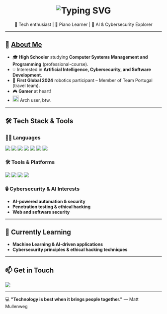 <h1 align="center">
  <img src="https://readme-typing-svg.demolab.com?font=Fira+Code&size=25&pause=500&color=EBDBB2&center=true&vCenter=true&width=500&lines=%F0%9F%91%8B+Hey+there!+I'm+Adriano+Vilhena;Welcome+to+my+GitHub+profile!" alt="Typing SVG" />
</h1>


<p align="center">
  🚀 Tech enthusiast | 🎹 Piano Learner | 🤖 AI & Cybersecurity Explorer  
</p>  

---

## 🧐 [About Me](https://adrxlv.github.io/portfolio/)
- 🎓 **High Schooler** studying **Computer Systems Management and Programming** (professional-course).  
- 💡 Interested in **Artificial Intelligence, Cybersecurity, and Software Development**.  
- 🤖 **First Global 2024** robotics participant – Member of Team Portugal (travel team).  
- 🎮 **Gamer** at heart!
- <img src="https://www.svgrepo.com/show/349296/arch-linux.svg" alt="Arch Linux" width="20" height="20"/> Arch user, btw.




---

## 🛠️ Tech Stack & Tools  
### 👨‍💻 Languages  
<p align="left">
  <img src="https://img.shields.io/badge/Python-%23D79921?style=for-the-badge&logo=python&logoColor=white" />
  <img src="https://img.shields.io/badge/Java-%238F3F71?style=for-the-badge&logo=java&logoColor=white" />
  <img src="https://img.shields.io/badge/C-%23B57614?style=for-the-badge&logo=c&logoColor=white" />
  <img src="https://img.shields.io/badge/C++-%23945818?style=for-the-badge&logo=c%2B%2B&logoColor=white" />
  <img src="https://img.shields.io/badge/C%23-%238F3F71?style=for-the-badge&logo=csharp&logoColor=white" />
  <img src="https://img.shields.io/badge/HTML5-%23D65D0E?style=for-the-badge&logo=html5&logoColor=white" />
  <img src="https://img.shields.io/badge/CSS3-%238EC07C?style=for-the-badge&logo=css3&logoColor=white" />
</p>

### 🛠️ Tools & Platforms  
<p align="left">
  <img src="https://img.shields.io/badge/Git-%23D79921?style=for-the-badge&logo=git&logoColor=white" />
  <img src="https://img.shields.io/badge/Docker-%238F3F71?style=for-the-badge&logo=docker&logoColor=white" />
  <img src="https://img.shields.io/badge/Ollama-%23945818?style=for-the-badge" />
  <img src="https://img.shields.io/badge/JetBrains%20IDEs-%23B57614?style=for-the-badge&logo=jetbrains&logoColor=white" />
</p>

### 🔒 Cybersecurity & AI Interests  
- **AI-powered automation & security**  
- **Penetration testing & ethical hacking**  
- **Web and software security**  

---

## 🌱 Currently Learning  
- **Machine Learning & AI-driven applications**  
- **Cybersecurity principles & ethical hacking techniques**  

---

## 📫 Get in Touch  
<p align="left">
  <a href="https://www.linkedin.com/in/adriano-vilhena-a0493b332/">
    <img src="https://img.shields.io/badge/LinkedIn-Adriano%20Vilhena-blue?style=for-the-badge&logo=linkedin" />
  </a>
</p>

---

💻 **"Technology is best when it brings people together."** — Matt Mullenweg
